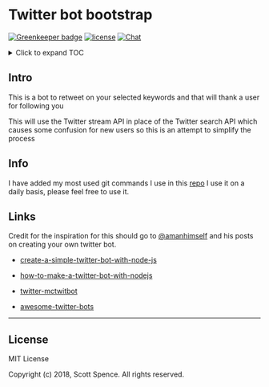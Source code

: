 # Twitter bot bootstrap

[![Greenkeeper badge](https://badges.greenkeeper.io/spences10/twitter-bot-bootstrap.svg)](https://greenkeeper.io/)
[![license](https://img.shields.io/github/license/mashape/apistatus.svg)](http://opensource.org/licenses/MIT)
[![Chat](https://badges.gitter.im/awesome-twitter-bots/Lobby.svg)][gitter-url]

<!--links-->

[gitter-url]: https://gitter.im/awesome-twitter-bots/Lobby?utm_source=badge&utm_medium=badge&utm_campaign=pr-badge&utm_content=badge

<details>
  <summary>Click to expand TOC</summary>

<!-- TOC -->

* [Twitter bot bootstrap](#twitter-bot-bootstrap)
  * [Intro](#intro)
  * [Info](#info)
  * [Links](#links)
  * [License](#license)

<!-- /TOC -->

</details>

## Intro

This is a bot to retweet on your selected keywords and that will thank
a user for following you

This will use the Twitter stream API in place of the Twitter search
API which causes some confusion for new users so this is an attempt to
simplify the process

## Info

I have added my most used git commands I use in this
[repo][cheetsheets] I use it on a daily basis, please feel free to use
it.

<!--link-->

[cheetsheets]: https://github.com/spences10/cheat-sheets/blob/master/git.md

## Links

Credit for the inspiration for this should go to
[@amanhimself](https://twitter.com/amanhimself) and his posts on
creating your own twitter bot.

* [create-a-simple-twitter-bot-with-node-js](https://hackernoon.com/create-a-simple-twitter-bot-with-node-js-5b14eb006c08#.flysreo60)

* [how-to-make-a-twitter-bot-with-nodejs](https://chatbotslife.com/how-to-make-a-twitter-bot-with-nodejs-d5cb04fdbf97#.h5ah8dq5n)

* [twitter-mctwitbot](https://medium.com/@spences10/twitter-mctwitbot-4d15cd005dc0#.dp9q5f427)

* [awesome-twitter-bots](https://github.com/amandeepmittal/awesome-twitter-bots)

---

## License

MIT License

Copyright (c) 2018, Scott Spence. All rights reserved.
